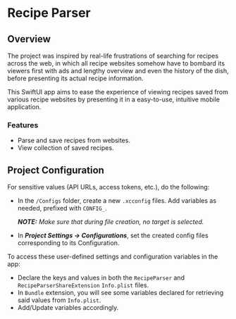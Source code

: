 # Recipe Parser

## Overview

The project was inspired by real-life frustrations of searching for recipes across the web, in which all recipe websites somehow have to bombard its viewers first with ads and lengthy overview and even the history of the dish, before presenting its actual recipe information.  

This SwiftUI app aims to ease the experience of viewing recipes saved from various recipe websites by presenting it in a easy-to-use, intuitive mobile application.

### Features

- Parse and save recipes from websites.
- View collection of saved recipes.

## Project Configuration

For sensitive values (API URLs, access tokens, etc.), do the following:

- In the `/Configs` folder, create a new `.xcconfig` files. Add variables as needed, prefixed with `CONFIG_`.

  _**NOTE:** Make sure that during file creation, no target is selected._

- In **_Project Settings -> Configurations_**, set the created config files corresponding to its Configuration.

To access these user-defined settings and configuration variables in the app:

- Declare the keys and values in both the `RecipeParser` and `RecipeParserShareExtension` `Info.plist` files.
- In `Bundle` extension, you will see some variables declared for retrieving said values from `Info.plist`.
- Add/Update variables accordingly.
